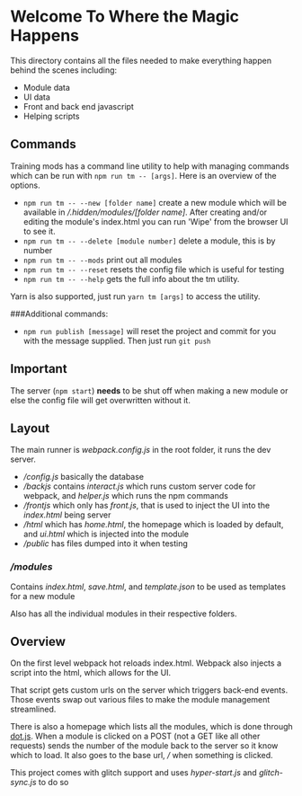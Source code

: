 # Welcome To Where the **Magic** Happens

This directory contains all the files needed to make everything happen behind the scenes including:
- Module data
- UI data
- Front and back end javascript
- Helping scripts

## Commands
Training mods has a command line utility to help with managing commands which can be run with  `npm run tm -- [args]`. Here is an overview of the options.

- `npm run tm -- --new [folder name]` create a new module which will be available in */.hidden/modules/[folder name]*. After creating and/or editing the module's index.html you can run 'Wipe' from the browser UI to see it.
- `npm run tm -- --delete [module number]` delete a module, this is by number
- `npm run tm -- --mods` print out all modules
- `npm run tm -- --reset` resets the config file which is useful for testing
- `npm run tm -- --help` gets the full info about the tm utility.

Yarn is also supported, just run `yarn tm [args]` to access the utility.

###Additional commands:
- `npm run publish [message]` will reset the project and commit for you with the message supplied. Then just run `git push`

## Important

The server (`npm start`) **needs** to be shut off when making a new module or else the config file will get overwritten without it. 

## Layout

The main runner is *webpack.config.js* in the root folder, it runs the dev server.

- */config.js* basically the database
- */backjs* contains *interact.js* which runs custom server code for webpack, and *helper.js* which runs the npm commands
- */frontjs* which only has *front.js*, that is used to inject the UI into the *index.html* being server
- */html* which has *home.html*, the homepage which is loaded by default, and *ui.html* which is injected into the module
- */public* has files dumped into it when testing

### */modules*

Contains *index.html*, *save.html*, and *template.json* to be used as templates for a new module

Also has all the individual modules in their respective folders.

## Overview

On the first level webpack hot reloads index.html. Webpack also injects a script into the html, which allows for the UI.

That script gets custom urls on the server which triggers back-end events. Those events swap out various files to make the module management streamlined.

There is also a homepage which lists all the modules, which is done through [dot.js](http://olado.github.io/doT/index.html).
When a module is clicked on a POST (not a GET like all other requests) sends the number of the module back to the server so it know which to load.
It also goes to the base url, */* when something is clicked.

This project comes with glitch support and uses *hyper-start.js* and *glitch-sync.js* to do so
